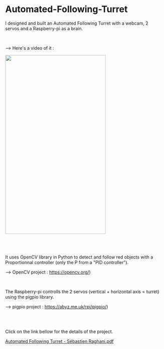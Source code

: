 # Automated-Following-Turret

I designed and built an Automated Following Turret with a webcam, 2 servos and a Raspberry-pi as a brain.

<br>

--> Here's a video of it :
<div align="left">
         <img src="https://user-images.githubusercontent.com/73033350/127235500-8df2722b-d440-498e-af96-26ea6a2c8018.gif" width="320" height="569";/>
</div>


<br>
<br>
<br>


It uses OpenCV library in Python to detect and follow red objects with a Proportionnal controller (only the P from a "PID controller"). 

--> OpenCV project : https://opencv.org/)

<br>

The Raspberry-pi controlls the 2 servos (vertical + horizontal axis = turret) using the pigpio library. 

--> pigpio project : https://abyz.me.uk/rpi/pigpio/)


<br>
<br>


Click on the link bellow for the details of the project.

[Automated Following Turret - Sébastien Raghani.pdf](https://github.com/RaghaniSebastien/Automated-Following-Turret/files/6889004/Automated.Following.Turret.-.Sebastien.Raghani.pdf)
